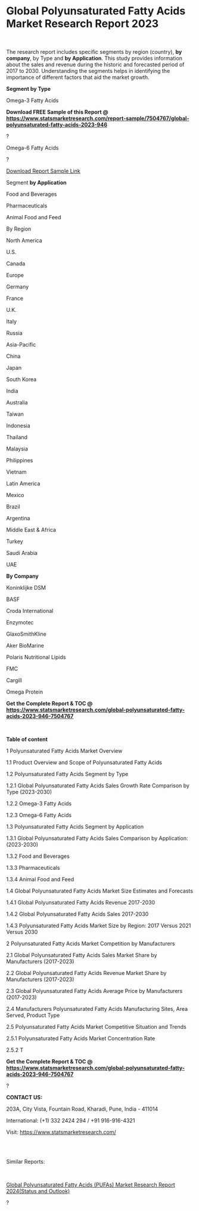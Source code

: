 <h1>Global Polyunsaturated Fatty Acids Market Research Report 2023</h1><br/><p>The research report includes specific segments by region (country), <strong>by company</strong>, by Type and <strong>by Application</strong>. This study provides information about the sales and revenue during the historic and forecasted period of 2017 to 2030. Understanding the segments helps in identifying the importance of different factors that aid the market growth.</p>
 
 
 
 <p><strong>Segment by Type</strong></p>
 
 
 
 <p>Omega-3 Fatty Acids</p>
 
 
 
 <div><b>Download FREE Sample of this Report @ <a href="https://www.statsmarketresearch.com/download-free-sample/7504767/global-polyunsaturated-fatty-acids-2023-946">https://www.statsmarketresearch.com/report-sample/7504767/global-polyunsaturated-fatty-acids-2023-946</a></b></div>
 
 
 
 <p>? </p>
 
 
 
 <p>Omega-6 Fatty Acids</p>
 
 
 
 <p>? </p>
 
 
 
 <p><a href="https://www.statsmarketresearch.com/download-free-sample/7504767/global-polyunsaturated-fatty-acids-2023-946">Download Report Sample Link</a></p>
 
 
 
 <p>Segment <strong>by Application</strong></p>
 
 
 
 <p>Food and Beverages</p>
 
 
 
 <p>Pharmaceuticals</p>
 
 
 
 <p>Animal Food and Feed</p>
 
 
 
 <p>By Region</p>
 
 
 
 <p>North America</p>
 
 
 
 <p>U.S.</p>
 
 
 
 <p>Canada</p>
 
 
 
 <p>Europe</p>
 
 
 
 <p>Germany</p>
 
 
 
 <p>France</p>
 
 
 
 <p>U.K.</p>
 
 
 
 <p>Italy</p>
 
 
 
 <p>Russia</p>
 
 
 
 <p>Asia-Pacific</p>
 
 
 
 <p>China</p>
 
 
 
 <p>Japan</p>
 
 
 
 <p>South Korea</p>
 
 
 
 <p>India</p>
 
 
 
 <p>Australia</p>
 
 
 
 <p>Taiwan</p>
 
 
 
 <p>Indonesia</p>
 
 
 
 <p>Thailand</p>
 
 
 
 <p>Malaysia</p>
 
 
 
 <p>Philippines</p>
 
 
 
 <p>Vietnam</p>
 
 
 
 <p>Latin America</p>
 
 
 
 <p>Mexico</p>
 
 
 
 <p>Brazil</p>
 
 
 
 <p>Argentina</p>
 
 
 
 <p>Middle East & Africa</p>
 
 
 
 <p>Turkey</p>
 
 
 
 <p>Saudi Arabia</p>
 
 
 
 <p>UAE</p>
 
 
 
 <p><strong>By Company</strong></p>
 
 
 
 <p>Koninklijke DSM</p>
 
 
 
 <p>BASF</p>
 
 
 
 <p>Croda International</p>
 
 
 
 <p>Enzymotec</p>
 
 
 
 <p>GlaxoSmithKline</p>
 
 
 
 <p>Aker BioMarine</p>
 
 
 
 <p>Polaris Nutritional Lipids</p>
 
 
 
 <p>FMC</p>
 
 
 
 <p>Cargill</p>
 
 
 
 <p>Omega Protein</p>
 
 
 
 <div><b>Get the Complete Report & TOC @ <a href="https://www.statsmarketresearch.com/global-polyunsaturated-fatty-acids-2023-946-7504767">https://www.statsmarketresearch.com/global-polyunsaturated-fatty-acids-2023-946-7504767</a></b></div>
 
 
 
 <p><br />
 
 <b>Table of content</b></p>
 
 
 
 <p>1 Polyunsaturated Fatty Acids Market Overview<br />
 
 1.1 Product Overview and Scope of Polyunsaturated Fatty Acids<br />
 
 1.2 Polyunsaturated Fatty Acids Segment by Type<br />
 
 1.2.1 Global Polyunsaturated Fatty Acids Sales Growth Rate Comparison by Type (2023-2030)<br />
 
 1.2.2 Omega-3 Fatty Acids<br />
 
 1.2.3 Omega-6 Fatty Acids<br />
 
 1.3 Polyunsaturated Fatty Acids Segment by Application<br />
 
 1.3.1 Global Polyunsaturated Fatty Acids Sales Comparison by Application: (2023-2030)<br />
 
 1.3.2 Food and Beverages<br />
 
 1.3.3 Pharmaceuticals<br />
 
 1.3.4 Animal Food and Feed<br />
 
 1.4 Global Polyunsaturated Fatty Acids Market Size Estimates and Forecasts<br />
 
 1.4.1 Global Polyunsaturated Fatty Acids Revenue 2017-2030<br />
 
 1.4.2 Global Polyunsaturated Fatty Acids Sales 2017-2030<br />
 
 1.4.3 Polyunsaturated Fatty Acids Market Size by Region: 2017 Versus 2021 Versus 2030<br />
 
 2 Polyunsaturated Fatty Acids Market Competition by Manufacturers<br />
 
 2.1 Global Polyunsaturated Fatty Acids Sales Market Share by Manufacturers (2017-2023)<br />
 
 2.2 Global Polyunsaturated Fatty Acids Revenue Market Share by Manufacturers (2017-2023)<br />
 
 2.3 Global Polyunsaturated Fatty Acids Average Price by Manufacturers (2017-2023)<br />
 
 2.4 Manufacturers Polyunsaturated Fatty Acids Manufacturing Sites, Area Served, Product Type<br />
 
 2.5 Polyunsaturated Fatty Acids Market Competitive Situation and Trends<br />
 
 2.5.1 Polyunsaturated Fatty Acids Market Concentration Rate<br />
 
 2.5.2 T</p>
 
 
 
 <div><b>Get the Complete Report & TOC @ <a href="https://www.statsmarketresearch.com/global-polyunsaturated-fatty-acids-2023-946-7504767">https://www.statsmarketresearch.com/global-polyunsaturated-fatty-acids-2023-946-7504767</a></b></div>
 
 
 
 <p>? </p>
 
 
 
 <p><b>CONTACT US:</b><br />
 
 203A, City Vista, Fountain Road, Kharadi, Pune, India - 411014<br />
 
 International: (+1) 332 2424 294 / +91 916-916-4321<br />
 
 Visit: <a href="https://www.statsmarketresearch.com/">https://www.statsmarketresearch.com/</a><br />
 
 <br />
 
 <br />
 
 Similar Reports:<br />
 
 <br />
 
 <a href="https://www.statsmarketresearch.com/global-polyunsaturated-fatty-acids-2024-945-7992481">Global Polyunsaturated Fatty Acids (PUFAs) Market Research Report 2024(Status and Outlook)</a><br />
 
 ? </p>